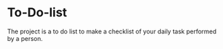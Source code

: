 # To-Do-list
The project is a to do list  to make a checklist of your daily task performed by a person.
